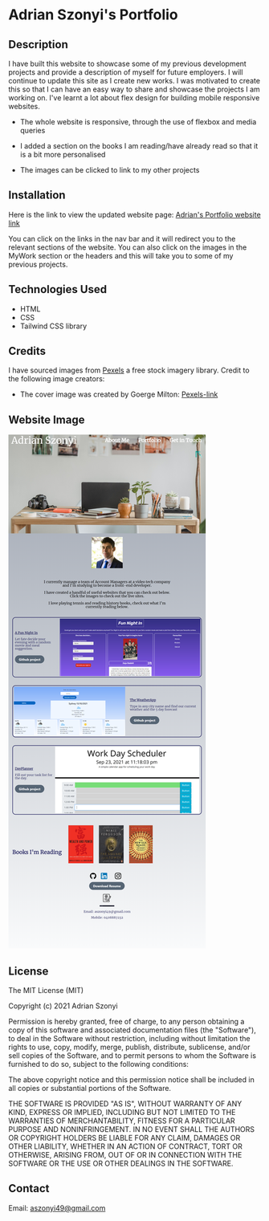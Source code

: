 # Adrian Szonyi's Portfolio

## Description

I have built this website to showcase some of my previous development projects and provide a description of myself for future employers. I will continue to update this site as I create new works. I was motivated to create this so that I can have an easy way to share and showcase the projects I am working on. I've learnt a lot about flex design for building mobile responsive websites.

* The whole website is responsive, through the use of flexbox and media queries

* I added a section on the books I am reading/have already read so that it is a bit more personalised

* The images can be clicked to link to my other projects

## Installation

Here is the link to view the updated website page:
[Adrian's Portfolio website link](https://adrian-szonyi.github.io/AdrianSzonyiPortfolio/)

You can click on the links in the nav bar and it will redirect you to the relevant sections of the website. You can also click on the images in the MyWork section or the headers and this will take you to some of my previous projects.

## Technologies Used

* HTML
* CSS
* Tailwind CSS library

## Credits

I have sourced images from [Pexels](https://www.pexels.com/) a free stock imagery library. Credit to the following image creators:

* The cover image was created by Goerge Milton: [Pexels-link](https://www.pexels.com/photo/table-with-laptop-and-photo-camera-7014946/)


## Website Image

![Image of My portfolio website](./Assets/Images/adrian-szonyi.github.io_AdrianSzonyiPortfolio_.png)

## License

The MIT License (MIT)

Copyright (c) 2021 Adrian Szonyi

Permission is hereby granted, free of charge, to any person obtaining a copy of this software and associated documentation files (the "Software"), to deal in the Software without restriction, including without limitation the rights to use, copy, modify, merge, publish, distribute, sublicense, and/or sell copies of the Software, and to permit persons to whom the Software is furnished to do so, subject to the following conditions:

The above copyright notice and this permission notice shall be included in all copies or substantial portions of the Software.

THE SOFTWARE IS PROVIDED "AS IS", WITHOUT WARRANTY OF ANY KIND, EXPRESS OR IMPLIED, INCLUDING BUT NOT LIMITED TO THE WARRANTIES OF MERCHANTABILITY, FITNESS FOR A PARTICULAR PURPOSE AND NONINFRINGEMENT. IN NO EVENT SHALL THE AUTHORS OR COPYRIGHT HOLDERS BE LIABLE FOR ANY CLAIM, DAMAGES OR OTHER LIABILITY, WHETHER IN AN ACTION OF CONTRACT, TORT OR OTHERWISE, ARISING FROM, OUT OF OR IN CONNECTION WITH THE SOFTWARE OR THE USE OR OTHER DEALINGS IN THE SOFTWARE.

## Contact 

Email: aszonyi49@gmail.com

